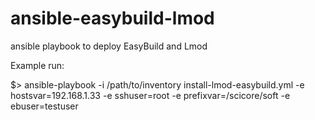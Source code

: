 # ansible-easybuild-lmod
ansible playbook to deploy EasyBuild and Lmod

Example run:

$> ansible-playbook -i /path/to/inventory install-lmod-easybuild.yml -e hostsvar=192.168.1.33 -e sshuser=root -e prefixvar=/scicore/soft -e ebuser=testuser

